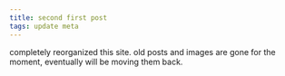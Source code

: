 ```yaml
---
title: second first post
tags: update meta
---
```


completely reorganized this site. old posts and images are gone for the moment, eventually will be moving them back.


